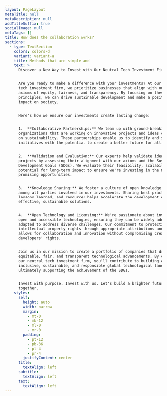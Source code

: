 ```yaml
---
layout: PageLayout
metaTitle: null
metaDescription: null
addTitleSuffix: true
socialImage: null
metaTags: []
title: How does the collaboration works?
sections:
  - type: TextSection
    colors: colors-d
    variant: variant-a
    title: Methods that are simple and
    text: >
      Discover a New Way to Invest with Our Neutral Tech Investment Firm


      Are you ready to make a difference with your investments? At our neutral
      tech investment firm, we prioritize businesses that align with our core
      axioms of equity, fairness, and transparency. By focusing on these
      principles, we can drive sustainable development and make a positive
      impact on society.


      Here's how we ensure our investments create lasting change:


      1.  **Collaborative Partnerships:** We team up with ground-breaking
      organizations that are working on innovative projects and ideas centered
      on sustainability. These partnerships enable us to identify and support
      initiatives with the potential to create a better future for all.


      2.  **Validation and Evaluation:** Our experts help validate ideas and
      projects by assessing their alignment with our axioms and the Sustainable
      Development Goals (SDGs). We evaluate their feasibility, scalability, and
      potential for long-term impact to ensure we're investing in the most
      promising opportunities.


      3.  **Knowledge Sharing:** We foster a culture of open knowledge exchange
      among all parties involved in our investments. Sharing best practices,
      lessons learned, and resources helps accelerate the development of
      effective, sustainable solutions.


      4.  **Open Technology and Licensing:** We're passionate about investing in
      open and accessible technologies, ensuring they can be widely adopted and
      adapted to address diverse challenges. Our commitment to protecting
      intellectual property rights through appropriate attributions and licenses
      allows for collaboration and innovation without compromising creators' and
      developers' rights.


      Join us in our mission to create a portfolio of companies that drive
      equitable, fair, and transparent technological advancements. By choosing
      our neutral tech investment firm, you'll contribute to building a more
      inclusive, sustainable, and responsible global technological landscape,
      ultimately supporting the achievement of the SDGs.


      Invest with purpose. Invest with us. Let's build a brighter future
      together.
    styles:
      self:
        height: auto
        width: narrow
        margin:
          - mt-0
          - mb-12
          - ml-0
          - mr-0
        padding:
          - pt-12
          - pb-36
          - pl-4
          - pr-4
        justifyContent: center
      title:
        textAlign: left
      subtitle:
        textAlign: left
      text:
        textAlign: left
---
```

